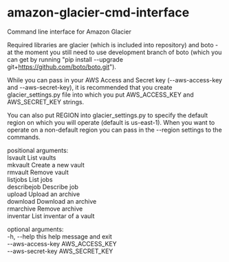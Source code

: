 amazon-glacier-cmd-interface
============================

Command line interface for Amazon Glacier  

Required libraries are glacier (which is included into repository) and boto - at the moment you still need to use development branch of boto (which you can get by running "pip install --upgrade git+https://github.com/boto/boto.git").  

While you can pass in your AWS Access and Secret key (--aws-access-key and --aws-secret-key), it is recommended that you create glacier_settings.py file into which you put AWS_ACCESS_KEY and AWS_SECRET_KEY strings.  

You can also put REGION into glacier_settings.py to specify the default region on which you will operate (default is us-east-1). When you want to operate on a non-default region you can pass in the --region settings to the commands.  
  
positional arguments:  
    lsvault             List vaults  
    mkvault             Create a new vault  
    rmvault             Remove vault  
    listjobs            List jobs  
    describejob         Describe job  
    upload              Upload an archive  
    download            Download an archive  
    rmarchive           Remove archive  
    inventar            List inventar of a vault  
  
optional arguments:  
  -h, --help            this help message and exit  
  --aws-access-key AWS_ACCESS_KEY  
  --aws-secret-key AWS_SECRET_KEY  
